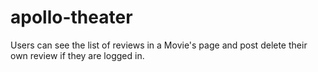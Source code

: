 # apollo-theater
Users can see the list of reviews in a Movie's page and post delete their own review if they are logged in.
